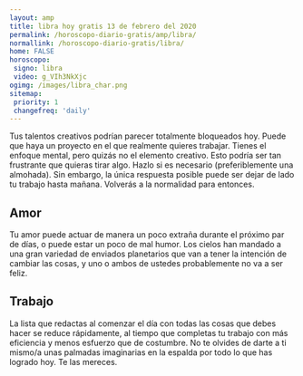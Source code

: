 ```yaml
---
layout: amp
title: libra hoy gratis 13 de febrero del 2020 
permalink: /horoscopo-diario-gratis/amp/libra/
normallink: /horoscopo-diario-gratis/libra/
home: FALSE
horoscopo:
 signo: libra
 video: g_VIh3NkXjc
ogimg: /images/libra_char.png
sitemap:
 priority: 1
 changefreq: 'daily'
---
```



Tus talentos creativos podrían parecer totalmente bloqueados hoy. Puede que haya un proyecto en el que realmente quieres trabajar. Tienes el enfoque mental, pero quizás no el elemento creativo. Esto podría ser tan frustrante que quieras tirar algo. Hazlo si es necesario (preferiblemente una almohada). Sin embargo, la única respuesta posible puede ser dejar de lado tu trabajo hasta mañana. Volverás a la normalidad para entonces.

## Amor

Tu amor puede actuar de manera un poco extraña durante el próximo par de días, o puede estar un poco de mal humor. Los cielos han mandado a una gran variedad de enviados planetarios que van a tener la intención de cambiar las cosas, y uno o ambos de ustedes probablemente no va a ser feliz.

## Trabajo

La lista que redactas al comenzar el día con todas las cosas que debes hacer se reduce rápidamente, al tiempo que completas tu trabajo con más eficiencia y menos esfuerzo que de costumbre. No te olvides de darte a ti mismo/a unas palmadas imaginarias en la espalda por todo lo que has logrado hoy. Te las mereces.